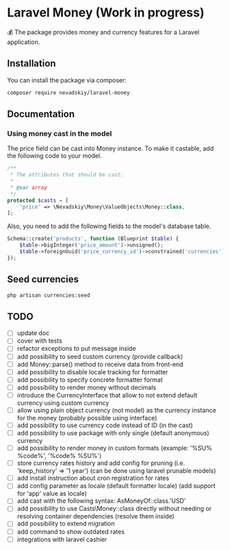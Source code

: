 # Laravel Money (Work in progress)

💰 The package provides money and currency features for a Laravel application.

## Installation

You can install the package via composer:

```bash
composer require nevadskiy/laravel-money
```


## Documentation

### Using money cast in the model

The price field can be cast into Money instance. To make it castable, add the following code to your model.

```php
/**
 * The attributes that should be cast.
 *
 * @var array
 */
protected $casts = [
    'price' => \Nevadskiy\Money\ValueObjects\Money::class,
];
``` 


Also, you need to add the following fields to the model's database table.

```php
Schema::create('products', function (Blueprint $table) {
    $table->bigInteger('price_amount')->unsigned();
    $table->foreignUuid('price_currency_id')->constrained('currencies');
});
```


## Seed currencies 

```bash
php artisan currencies:seed
```


## TODO

- [ ] update doc
- [ ] cover with tests
- [ ] refactor exceptions to put message inside
- [ ] add possibility to seed custom currency (provide callback)
- [ ] add Money::parse() method to receive data from front-end
- [ ] add possibility to disable locale tracking for formatter
- [ ] add possibility to specify concrete formatter format
- [ ] add possibility to render money without decimals
- [ ] introduce the CurrencyInterface that allow to not extend default currency using custom currency
- [ ] allow using plain object currency (not model) as the currency instance for the money (probably possible using interface)
- [ ] add possibility to use currency code instead of ID (in the cast)
- [ ] add possibility to use package with only single (default anonymous) currency
- [ ] add possibility to render money in custom formats (example: '%SU% %code%', '%code% %SU%')
- [ ] store currency rates history and add config for pruning (i.e. 'keep_history' => '1 year') (can be done using laravel prunable models)
- [ ] add install instruction about cron registration for rates
- [ ] add config parameter as locale (default formatter locale) (add support for 'app' value as locale)
- [ ] add cast with the following syntax: AsMoneyOf::class.'USD'
- [ ] add possibility to use Casts\Money::class directly without needing or resolving container dependencies (resolve them inside)
- [ ] add possibility to extend migration
- [ ] add command to show outdated rates
- [ ] integrations with laravel cashier
